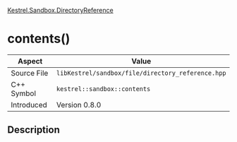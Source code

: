 [Kestrel.Sandbox.DirectoryReference](index)
# contents()
| Aspect | Value |
| --- | --- |
| Source File | `libKestrel/sandbox/file/directory_reference.hpp` |
| C++ Symbol | `kestrel::sandbox::contents` |
| Introduced | Version 0.8.0 |
## Description

